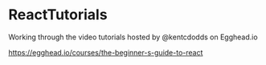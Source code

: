# ReactTutorials

Working through the video tutorials hosted by @kentcdodds on Egghead.io

https://egghead.io/courses/the-beginner-s-guide-to-react
